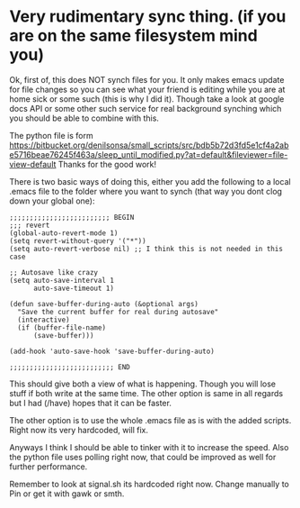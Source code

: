# Very rudimentary sync thing. (if you are on the same filesystem mind you)

Ok, first of, this does NOT synch files for you. It only makes emacs update for file changes so you can see what your friend is editing while you are at home sick or some such (this is why I did it). Though take a look at google docs API or some other such service for real background synching which you should be able to combine with this.

The python file is form https://bitbucket.org/denilsonsa/small_scripts/src/bdb5b72d3fd5e1cf4a2abe5716beae76245f463a/sleep_until_modified.py?at=default&fileviewer=file-view-default
Thanks for the good work!


There is two basic ways of doing this, either you add the following to a local .emacs file to the folder where you want to synch (that way you dont clog down your global one):

    ;;;;;;;;;;;;;;;;;;;;;;;;; BEGIN
    ;;; revert
    (global-auto-revert-mode 1)
    (setq revert-without-query '("*"))
    (setq auto-revert-verbose nil) ;; I think this is not needed in this case
    
    ;; Autosave like crazy 
    (setq auto-save-interval 1
          auto-save-timeout 1)
    
    (defun save-buffer-during-auto (&optional args)
      "Save the current buffer for real during autosave"
      (interactive)
      (if (buffer-file-name)
          (save-buffer)))
    
    (add-hook 'auto-save-hook 'save-buffer-during-auto)
    
    ;;;;;;;;;;;;;;;;;;;;;;;;;; END
    
This should give both a view of what is happening. Though you will lose stuff if both write at the same time. The other option is same in all regards but I had (/have) hopes that it can be faster.

The other option is to use the whole .emacs file as is with the added scripts. Right now its very hardcoded, will fix.

Anyways I think I should be able to tinker with it to increase the speed. Also the python file uses polling right now, that could be improved as well for further performance.

Remember to look at signal.sh its hardcoded right now. Change manually to Pin or get it with gawk or smth.